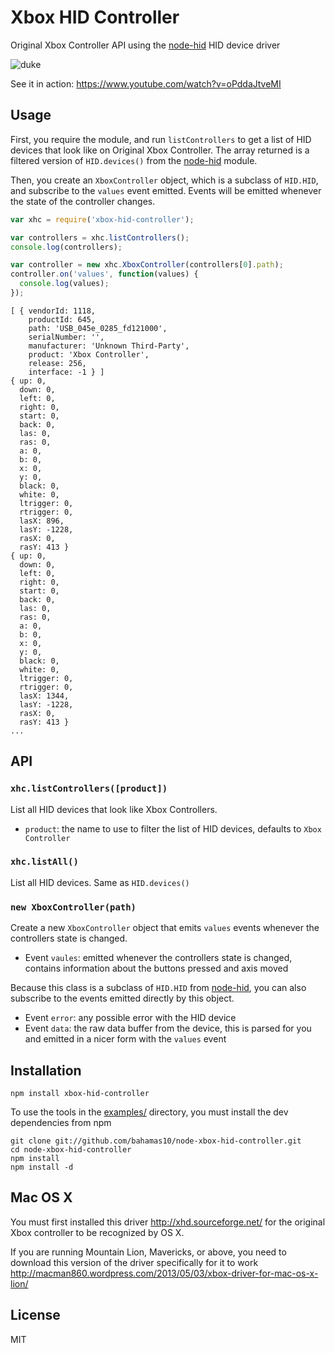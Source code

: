Xbox HID Controller
===================

Original Xbox Controller API using the
[node-hid](https://github.com/node-hid/node-hid) HID device driver

![duke](http://upload.wikimedia.org/wikipedia/commons/c/c5/Xbox-Duke-Controller.jpg)

See it in action: https://www.youtube.com/watch?v=oPddaJtveMI

Usage
-----

First, you require the module, and run `listControllers` to get
a list of HID devices that look like on Original Xbox Controller.
The array returned is a filtered version of `HID.devices()` from the
[node-hid](https://github.com/node-hid/node-hid) module.

Then, you create an `XboxController` object, which is a subclass of
`HID.HID`, and subscribe to the `values` event emitted.  Events
will be emitted whenever the state of the controller changes.

``` js
var xhc = require('xbox-hid-controller');

var controllers = xhc.listControllers();
console.log(controllers);

var controller = new xhc.XboxController(controllers[0].path);
controller.on('values', function(values) {
  console.log(values);
});
```

```
[ { vendorId: 1118,
    productId: 645,
    path: 'USB_045e_0285_fd121000',
    serialNumber: '',
    manufacturer: 'Unknown Third-Party',
    product: 'Xbox Controller',
    release: 256,
    interface: -1 } ]
{ up: 0,
  down: 0,
  left: 0,
  right: 0,
  start: 0,
  back: 0,
  las: 0,
  ras: 0,
  a: 0,
  b: 0,
  x: 0,
  y: 0,
  black: 0,
  white: 0,
  ltrigger: 0,
  rtrigger: 0,
  lasX: 896,
  lasY: -1228,
  rasX: 0,
  rasY: 413 }
{ up: 0,
  down: 0,
  left: 0,
  right: 0,
  start: 0,
  back: 0,
  las: 0,
  ras: 0,
  a: 0,
  b: 0,
  x: 0,
  y: 0,
  black: 0,
  white: 0,
  ltrigger: 0,
  rtrigger: 0,
  lasX: 1344,
  lasY: -1228,
  rasX: 0,
  rasY: 413 }
...
```

API
---

### `xhc.listControllers([product])`

List all HID devices that look like Xbox Controllers.

- `product`: the name to use to filter the list of HID devices, defaults to `Xbox Controller`

### `xhc.listAll()`

List all HID devices.  Same as `HID.devices()`

### `new XboxController(path)`

Create a new `XboxController` object that emits `values` events whenever
the controllers state is changed.

- Event `vaules`: emitted whenever the controllers state is changed, contains information
about the buttons pressed and axis moved

Because this class is a subclass of `HID.HID` from
[node-hid](https://github.com/node-hid/node-hid), you can also subscribe
to the events emitted directly by this object.

- Event `error`: any possible error with the HID device
- Event `data`: the raw data buffer from the device, this is parsed for you
and emitted in a nicer form with the `values` event

Installation
------------

    npm install xbox-hid-controller

To use the tools in the [examples/](/examples) directory, you must
install the dev dependencies from npm

    git clone git://github.com/bahamas10/node-xbox-hid-controller.git
    cd node-xbox-hid-controller
    npm install
    npm install -d

Mac OS X
--------

You must first installed this driver http://xhd.sourceforge.net/ for the
original Xbox controller to be recognized by OS X.

If you are running Mountain Lion, Mavericks, or above, you need to download
this version of the driver specifically for it to work
http://macman860.wordpress.com/2013/05/03/xbox-driver-for-mac-os-x-lion/

License
-------

MIT
